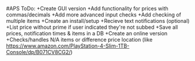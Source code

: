 #APS ToDo:
+Create GUI version
+Add functionality for prices with commas/decimals
+Add more advanced input checks
+Add checking of multiple items
+Create an install/setup
+Recieve text notifications (optional)
+List price without prime if user indicated they're not subbed
+Save all prices, notification times & items in a DB
+Create an online version
+Checks/handles N/A items or difference price location (like https://www.amazon.com/PlayStation-4-Slim-1TB-Console/dp/B071CV8CG2/)